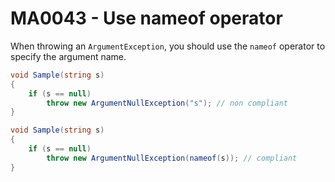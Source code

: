 # MA0043 - Use nameof operator

When throwing an `ArgumentException`, you should use the `nameof` operator to specify the argument name.

````csharp
void Sample(string s)
{
    if (s == null)
        throw new ArgumentNullException("s"); // non compliant
}
````

````csharp
void Sample(string s)
{
    if (s == null)
        throw new ArgumentNullException(nameof(s)); // compliant
}
````